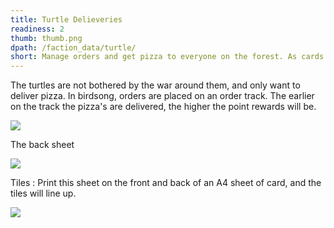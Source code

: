 ```yaml
---
title: Turtle Delieveries
readiness: 2
thumb: thumb.png
dpath: /faction_data/turtle/
short: Manage orders and get pizza to everyone on the forest. As cards move along the order track your reward for a timely delivery decreases.
---
```


The turtles are not bothered by the war around them, and only want to deliver pizza.  In birdsong, orders are placed on an order track.
The earlier on the track the pizza's are delivered, the higher the point rewards will be.

<img src="{{site.baseurl}}/faction_data/turtle/turtle_deliveries.svg" class="printnplay">

The back sheet

<img src="{{site.baseurl}}/faction_data/turtle/turtle_delieveries_back.svg" class="printnplay">


Tiles : Print this sheet on the front and back of an A4 sheet of card, and the tiles will line up.

<img src="{{site.baseurl}}/faction_data/turtle/tokens.svg" class="printnplay">
